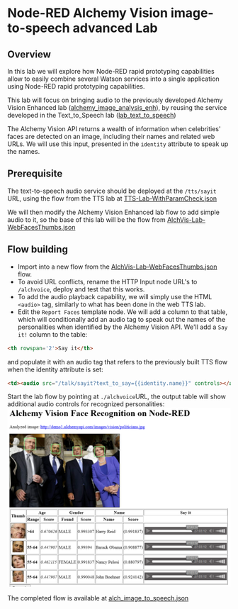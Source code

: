 # Node-RED Alchemy Vision image-to-speech advanced Lab
## Overview
In this lab we will explore how Node-RED rapid prototyping capabilities allow to easily combine several Watson services into a single application using Node-RED rapid prototyping capabilities.  

This lab will focus on bringing audio to the previously developed Alchemy Vision Enhanced lab ([alchemy_image_analysis_enh](../alchemy_image_analysis_enh/alchemy_image_analysis_enh.md)), by reusing the service developed in the Text_to_Speech lab ([lab_text_to_speech](../../watson_services_labs/text_to_speech/lab_text_to_speech.md))

The Alchemy Vision API returns a wealth of information when celebrities' faces are detected on an image, including their names and related web URLs. We will use this input, presented in the `identity` attribute to speak up the names.

## Prerequisite
The text-to-speech audio service should be deployed at the `/tts/sayit` URL, using the flow from the TTS lab at [TTS-Lab-WithParamCheck.json](../../watson_services_labs/text_to_speech/TTS_Lab_WithParamCheck.json)

We will then modify the Alchemy Vision Enhanced lab flow to add simple audio to it, so the base of this lab will be the flow from [AlchVis-Lab-WebFacesThumbs.json](../alchemy_image_analysis_enh/AlchVis_Lab_WebFacesThumbs.json)

## Flow building
 - Import into a new flow from the [AlchVis-Lab-WebFacesThumbs.json](../alchemy_image_analysis_enh/AlchVis_Lab_WebFacesThumbs.json) flow.
 - To avoid URL conflicts, rename the HTTP Input node URL's to `/alchvoice`, deploy and test that this works.
 - To add the audio playback capability, we will simply use the HTML `<audio>` tag, similarly to what has been done in the web TTS lab.
 - Edit the `Report Faces` template node. We will add a column to that table, which will conditionally add an audio tag to speak out the names of the personalities when identified by the Alchemy Vision API.  We'll add a `Say it!` column to the table:
 ```HTML
 <th rowspan='2'>Say it</th>
```
and populate it with an audio tag that refers to the previously built TTS flow when the identity attribute is set:  
```HTML
<td><audio src="/talk/sayit?text_to_say={{identity.name}}" controls></audio></td>
```

Start the lab flow by pointing at `./alchvoice`URL, the output table will show additional audio controls for recognized personalities:  
![alch_image_to_speech_screenshot](images/alch_image_to_speech_screenshot.png)

The completed flow is available at [alch_image_to_speech.json](alch_image_to_speech.json)
